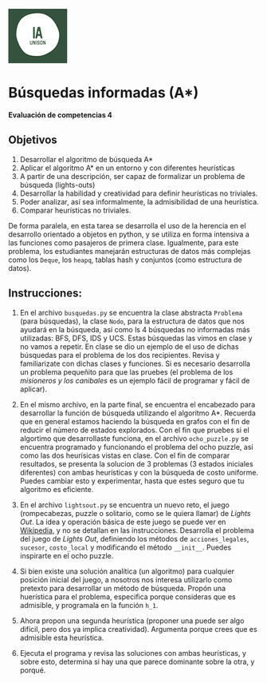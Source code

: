 ![](ia.png)

# Búsquedas informadas (A*)

**Evaluación de competencias 4**

## Objetivos
1. Desarrollar el algoritmo de búsqueda A*
2. Aplicar el algoritmo A* en un entorno y con diferentes heurísticas
3. A partir de una descripción, ser capaz de formalizar un problema de búsqueda (lights-outs)
4. Desarrollar la habilidad y creatividad para definir heurísticas no triviales.
5. Poder analizar, así sea informalmente, la admisibilidad de una heurística.
6. Comparar heurísticas no triviales.

De forma paralela, en esta tarea se desarrolla el uso de la herencia en el desarrollo orientado a objetos en 
python, y se utiliza en forma intensiva a las funciones como pasajeros de primera clase. Igualmente, para este
problema, los estudiantes manejarán estructuras de datos más complejas como los `Deque`, los `heapq`, tablas hash
y conjuntos (como estructura de datos).

## Instrucciones:

1. En el archivo `busquedas.py` se encuentra la clase abstracta `Problema` (para búsquedas), la clase `Nodo`, para la estructura
   de datos que nos ayudará en la búsqueda, así como ls 4 búsquedas no informadas más utilizadas: BFS, DFS, IDS y UCS. Estas
   búsquedas las vimos en clase y no vamos a repetir. En clase se dio un ejemplo de el uso de dichas búsquedas para el problema 
   de los dos recipientes. Revisa y familiarizate con dichas clases y funciones. Si es necesario desarrolla un problema pequeñito 
   para que las pruebes (el problema de los *misioneros y los canibales* es un ejemplo fácil de programar y fácil de aplicar).
   
2. En el mismo archivo, en la parte final, se encuentra el encabezado para desarrollar la función de búsqueda 
   utilizando el algoritmo A*. Recuerda que en general estamos haciendo la búsqueda en grafos con el fin de reducir el número de
   estados explorados. Con el fin que pruebes si el algortimo que desarrollaste funciona, en el archivo `ocho_puzzle.py` se
   encuentra programado y funcionando el problema del ocho puzzle, así como las dos heurísicas vistas en clase. Con el fin de
   comparar resultados, se presenta la solucion de 3 problemas (3 estados iniciales diferentes) con ambas heurísticas y con 
   la búsqueda de costo uniforme. Puedes cambiar esto y experimentar, hasta que estes seguro que tu algoritmo es eficiente.
   
3. En el archivo `lightsout.py` se encuentra un nuevo reto, el juego (rompecabezas, puzzle o solitario, 
   como se le quiera llamar) de *Lights Out*. La idea y operación básica de este juego se puede ver en 
   [Wikipedia](http://en.wikipedia.org/wiki/Lights_Out_(game)), y no se detallan en las instrucciones. 
   Desarrolla el problema del juego de *Lights Out*, definiendo los métodos de `acciones_legales`,
   `sucesor`, `costo_local` y modificando el método `__init__`. Puedes inspirarte en el ocho puzzle.

4. Si bien existe una solución analítica (un algoritmo) para cualquier posición inicial del juego, a nosotros nos interesa
   utilizarlo como pretexto para desarrollar un método de búsqueda. Propón una huerística para el problema, especifica porque
   consideras que es admisible, y programala en la función `h_1`. 
   
5. Ahora propon una segunda heurística (proponer una puede ser algo dificil, pero dos ya implica creatividad). Argumenta
   porque crees que es admisible esta heurística.
   
6. Ejecuta el programa y revisa las soluciones con ambas heurísticas, y sobre esto, determina si hay una que parece 
   dominante sobre la otra, y porqué.
   
